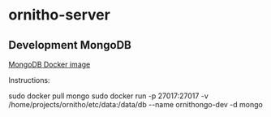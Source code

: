 # ornitho-server

## Development MongoDB

[MongoDB Docker image](https://hub.docker.com/_/mongo/)

Instructions:

sudo docker pull mongo
sudo docker run -p 27017:27017 -v /home/projects/ornitho/etc/data:/data/db --name ornithongo-dev -d mongo

